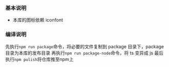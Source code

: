 ### 基本说明

- 本库的图标依赖 iconfont

### 编译说明

先执行`npm run package`命令，将必要的文件复制到 package 目录下，package 目录为本库的发布目录
再执行`npm run package-node`命令，将 ts 变异成 js
最后执行`npm pulish`将仓库推至npm上
